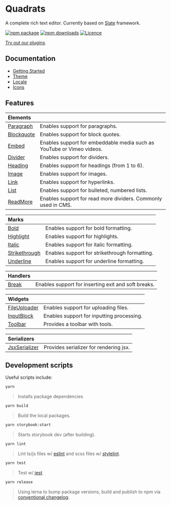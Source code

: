 # Quadrats

A complete rich text editor.
Currently based on [Slate](https://github.com/ianstormtaylor/slate) framework.

[![npm package](https://img.shields.io/npm/v/@quadrats/react.svg?maxAge=60)](https://www.npmjs.com/package/@quadrats/react)
[![npm downloads](https://img.shields.io/npm/dt/@quadrats/react.svg?maxAge=60)](https://www.npmjs.com/package/@quadrats/react)
[![Licence](https://img.shields.io/github/license/Quadrats/quadrats.svg?maxAge=60)](https://github.com/Quadrats/quadrats/blob/main/LICENSE)

[Try out our plugins](./?path=/story/examples-playground--all).

## Documentation

- [Getting Started](./?path=/story/docs-getting-started--page)
- [Theme](./?path=/story/docs-theme--page)
- [Locale](./?path=/story/docs-locale--page)
- [Icons](./?path=/story/docs-icons--page)

## Features

| Elements                                                  |                                                                       |
| :-------------------------------------------------------- | :-------------------------------------------------------------------- |
| [Paragraph](./?path=/story/elements-paragraph--example)   | Enables support for paragraphs.                                       |
| [Blockquote](./?path=/story/elements-blockquote--example) | Enables support for block quotes.                                     |
| [Embed](./?path=/story/elements-embed--example)           | Enables support for embeddable media such as YouTube or Vimeo videos. |
| [Divider](./?path=/story/elements-divider--example)       | Enables support for dividers.                                         |
| [Heading](./?path=/story/elements-heading--example)       | Enables support for headings (from 1 to 6).                           |
| [Image](./?path=/story/elements-image--example)           | Enables support for images.                                           |
| [Link](./?path=/story/elements-link--example)             | Enables support for hyperlinks.                                       |
| [List](./?path=/story/elements-list--example)             | Enables support for bulleted, numbered lists.                         |
| [ReadMore](./?path=/story/elements-readmore--example)     | Enables support for read more dividers. Commonly used in CMS.         |

| Marks                                                        |                                               |
| :----------------------------------------------------------- | :-------------------------------------------- |
| [Bold](./?path=/story/marks-bold--example)                   | Enables support for bold formatting.          |
| [Highlight](./?path=/story/marks-highlight--example)         | Enables support for highlights.               |
| [Italic](./?path=/story/marks-italic--example)               | Enables support for italic formatting.        |
| [Strikethrough](./?path=/story/marks-strikethrough--example) | Enables support for strikethrough formatting. |
| [Underline](./?path=/story/marks-underline--example)         | Enables support for underline formatting.     |

| Handlers                                        |                                                     |
| :---------------------------------------------- | :-------------------------------------------------- |
| [Break](./?path=/story/handlers-break--example) | Enables support for inserting exit and soft breaks. |

| Widgets                                                      |                                           |
| :----------------------------------------------------------- | :---------------------------------------- |
| [FileUploader](./?path=/story/widgets-fileuploader--example) | Enables support for uploading files.      |
| [InputBlock](./?path=/story/widgets-inputblock--example)     | Enables support for inputting processing. |
| [Toolbar](./?path=/story/widgets-toolbar--example)           | Provides a toolbar with tools.            |

| Serializers                                              |                                        |
| :------------------------------------------------------- | :------------------------------------- |
| [JsxSerializer](./?path=/story/serializers-jsx--example) | Provides serializer for rendering jsx. |

## Development scripts

Useful scripts include:

```bash
yarn
```

> Installs package dependencies

```bash
yarn build
```

> Build the local packages.

```bash
yarn storybook:start
```

> Starts storybook dev (after building).

```bash
yarn lint
```

> Lint ts/js files w/ [eslint](https://eslint.org/) and scss files w/ [stylelint](https://stylelint.io/).

```bash
yarn test
```

> Test w/ [jest](https://jestjs.io/).

```bash
yarn release
```

> Using lerna to bump package versions, build and publish to npm via [conventional changelog](https://github.com/conventional-changelog).
